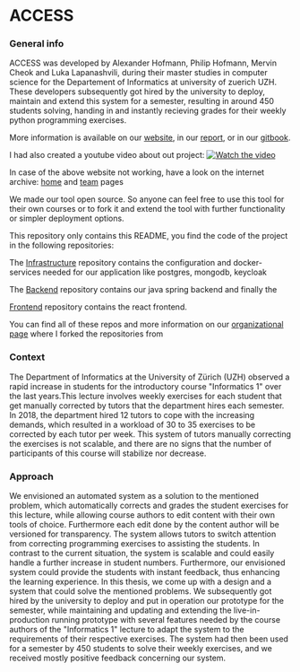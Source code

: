 # ACCESS

### General info

ACCESS was developed by Alexander Hofmann, Philip Hofmann, Mervin Cheok and Luka Lapanashvili, during their master studies in computer science for the Departement of Informatics at university of zuerich UZH. These developers subsequently got hired by the university to deploy, maintain and extend this system for a semester, resulting in around 450 students solving, handing in and instantly recieving grades for their weekly python programming exercises.

More information is available on our [website](https://access-tool.ch/), in our [report](https://raw.githubusercontent.com/Phhofm/papers/master/ACCESS_Report.pdf "report"), or in our [gitbook](https://mp-access.gitbook.io/access/development/getting-started "gitbook").

I had also created a youtube video about out project:
[![Watch the video](https://www.youtube.com/embed/39kSV4cc6fI?si=gIzMg7nE4EABZx5S)](https://www.youtube.com/embed/39kSV4cc6fI?si=gIzMg7nE4EABZx5S)

In case of the above website not working, have a look on the internet archive: [home](http://web.archive.org/web/20231129155513/https://access-tool.ch/) and [team](http://web.archive.org/web/20231129155909/https://access-tool.ch/team) pages

We made our tool open source. So anyone can feel free to use this tool for their own courses or to fork it and extend the tool with further functionality or simpler deployment options.

This repository only contains this README, you find the code of the project in the following repositories:

The [Infrastructure](https://github.com/Phhofm/ACCESS_Infrastructure "Infrastructure") repository contains the configuration and docker-services needed for our application like postgres, mongodb, keycloak

The [Backend](https://github.com/Phhofm/ACCESS_Backend "Backend") repository contains our java spring backend and finally the 

[Frontend](https://github.com/Phhofm/ACCESS_Frontend "Frontend") repository contains the react frontend.

You can find all of these repos and more information on our [organizational page](https://github.com/mp-access "organizational page") where I forked the repositories from

### Context

The Department of Informatics at the University of Zürich (UZH) observed a rapid increase  in  students  for  the  introductory course "Informatics 1" over  the  last  years.This lecture involves weekly exercises for each student that get manually corrected by tutors that the department hires each semester. In 2018, the department hired 12 tutors to cope with the increasing demands, which resulted in a workload of 30 to 35 exercises to be corrected by each tutor per week. This system of tutors manually correcting the exercises is not scalable, and there are no signs that the number of participants of this course will stabilize nor decrease.

### Approach

We envisioned an automated system as a solution to the mentioned problem, which automatically corrects and grades the student exercises for this lecture,  while allowing course authors to edit content with their own tools of choice. Furthermore each edit done by the content author will be versioned for transparency. The system allows tutors to switch attention from correcting programming exercises to assisting the students. In contrast to the current situation, the system is scalable and could easily handle a further increase in student numbers. Furthermore, our envisioned system could provide the students with instant feedback, thus enhancing the learning experience. In this thesis, we come up with a design and a system that could solve the mentioned problems. We subsequently got hired by the university to deploy and put in operation our prototype for the semester, while maintaining and updating and extending the live-in-production running prototype with several features needed by the course authors of the "Informatics 1" lecture to adapt the system to the requirements of their respective exercises. The system had then been used for a semester by 450 students to solve their weekly exercises, and we received mostly positive feedback concerning our system.

